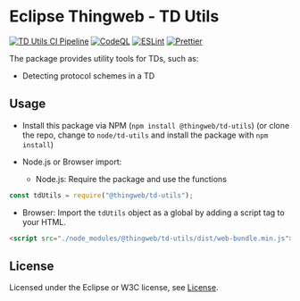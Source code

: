 # Eclipse Thingweb - TD Utils

[![TD Utils CI Pipeline](https://github.com/eclipse-thingweb/td-tools/actions/workflows/ci-td-utils.yaml/badge.svg)](https://github.com/eclipse-thingweb/td-tools/actions/workflows/ci-td-utils.yaml)
[![CodeQL](https://github.com/eclipse-thingweb/td-tools/actions/workflows/codeql-analysis.yml/badge.svg)](https://github.com/eclipse-thingweb/td-tools/actions/workflows/codeql-analysis.yml)
[![ESLint](https://github.com/eclipse-thingweb/td-tools/actions/workflows/eslint.yml/badge.svg)](https://github.com/eclipse-thingweb/td-tools/actions/workflows/eslint.yml)
[![Prettier](https://github.com/eclipse-thingweb/td-tools/actions/workflows/prettier.yml/badge.svg)](https://github.com/eclipse-thingweb/td-tools/actions/workflows/prettier.yml)

The package provides utility tools for TDs, such as:

-   Detecting protocol schemes in a TD

## Usage

-   Install this package via NPM (`npm install @thingweb/td-utils`) (or clone the repo, change to `node/td-utils` and install the package with `npm install`)
-   Node.js or Browser import:

    -   Node.js: Require the package and use the functions

```javascript
const tdUtils = require("@thingweb/td-utils");
```

-   Browser: Import the `tdUtils` object as a global by adding a script tag to your HTML.

```html
<script src="./node_modules/@thingweb/td-utils/dist/web-bundle.min.js"></script>
```

## License

Licensed under the Eclipse or W3C license, see [License](https://github.com/eclipse-thingweb/td-tools/blob/main/LICENSE.md).
